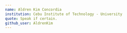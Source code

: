 ```yaml
---
name: Aldren Kim Concordia
institution: Cebu Institute of Technology - University
quote: Speak if certain.
github_user: AldrenKim
---
```

